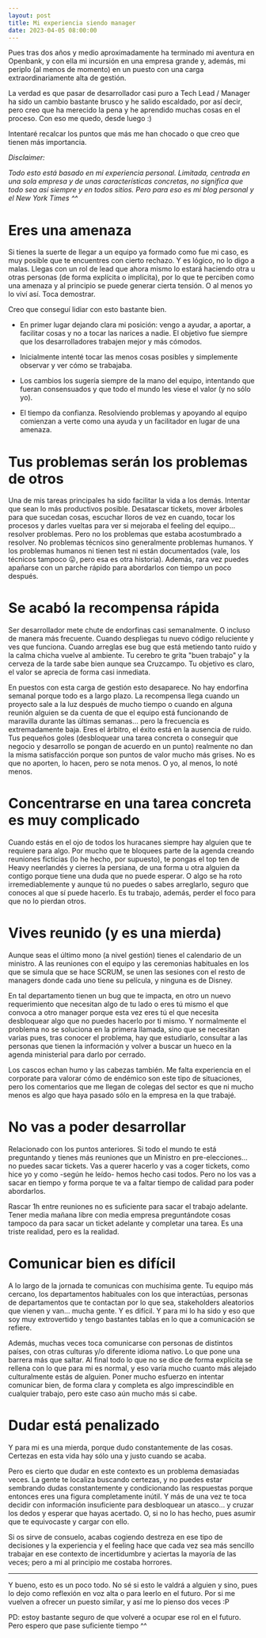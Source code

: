 ```yaml
---
layout: post
title: Mi experiencia siendo manager
date: 2023-04-05 08:00:00
---
```


Pues tras dos años y medio aproximadamente ha terminado mi aventura en Openbank, y con ella mi incursión en una empresa grande y, además, mi periplo (al menos de momento) en un puesto con una carga extraordinariamente alta de gestión.

La verdad es que pasar de desarrollador casi puro a Tech Lead / Manager ha sido un cambio bastante brusco y he salido escaldado, por así decir, pero creo que ha merecido la pena y he aprendido muchas cosas en el proceso. Con eso me quedo, desde luego :)

Intentaré recalcar los puntos que más me han chocado o que creo que tienen más importancia.

_Disclaimer:_

_Todo esto está basado en mi experiencia personal. Limitada, centrada en una sola empresa y de unas características concretas, no significa que todo sea así siempre y en todos sitios. Pero para eso es mi blog personal y el New York Times ^^_

Eres una amenaza
================

Si tienes la suerte de llegar a un equipo ya formado como fue mi caso, es muy posible que te encuentres con cierto rechazo. Y es lógico, no lo digo a malas. Llegas con un rol de lead que ahora mismo lo estará haciendo otra u otras personas (de forma explícita o implícita), por lo que te perciben como una amenaza y al principio se puede generar cierta tensión. O al menos yo lo viví así. Toca demostrar.

Creo que conseguí lidiar con esto bastante bien.

-   En primer lugar dejando clara mi posición: vengo a ayudar, a aportar, a facilitar cosas y no a tocar las narices a nadie. El objetivo fue siempre que los desarrolladores trabajen mejor y más cómodos.

-   Inicialmente intenté tocar las menos cosas posibles y simplemente observar y ver cómo se trabajaba.

-   Los cambios los sugería siempre de la mano del equipo, intentando que fueran consensuados y que todo el mundo les viese el valor (y no sólo yo).

-   El tiempo da confianza. Resolviendo problemas y apoyando al equipo comienzan a verte como una ayuda y un facilitador en lugar de una amenaza.

Tus problemas serán los problemas de otros
==========================================

Una de mis tareas principales ha sido facilitar la vida a los demás. Intentar que sean lo más productivos posible. Desatascar tickets, mover árboles para que sucedan cosas, escuchar lloros de vez en cuando, tocar los procesos y darles vueltas para ver si mejoraba el feeling del equipo... resolver problemas. Pero no los problemas que estaba acostumbrado a resolver. No problemas técnicos sino generalmente problemas humanos. Y los problemas humanos ni tienen test ni están documentados (vale, los técnicos tampoco 😛, pero esa es otra historia). Además, rara vez puedes apañarse con un parche rápido para abordarlos con tiempo un poco después.

Se acabó la recompensa rápida
=============================

Ser desarrollador mete chute de endorfinas casi semanalmente. O incluso de manera más frecuente. Cuando despliegas tu nuevo código reluciente y ves que funciona. Cuando arreglas ese bug que está metiendo tanto ruido y la calma chicha vuelve al ambiente. Tu cerebro te grita "buen trabajo" y la cerveza de la tarde sabe bien aunque sea Cruzcampo. Tu objetivo es claro, el valor se aprecia de forma casi inmediata.

En puestos con esta carga de gestión esto desaparece. No hay endorfina semanal porque todo es a largo plazo. La recompensa llega cuando un proyecto sale a la luz después de mucho tiempo o cuando en alguna reunión alguien se da cuenta de que el equipo está funcionando de maravilla durante las últimas semanas... pero la frecuencia es extremadamente baja. Eres el árbitro, el éxito está en la ausencia de ruido. Tus pequeños goles (desbloquear una tarea concreta o conseguir que negocio y desarrollo se pongan de acuerdo en un punto) realmente no dan la misma satisfacción porque son puntos de valor mucho más grises. No es que no aporten, lo hacen, pero se nota menos. O yo, al menos, lo noté menos.

Concentrarse en una tarea concreta es muy complicado
====================================================

Cuando estás en el ojo de todos los huracanes siempre hay alguien que te requiere para algo. Por mucho que te bloquees parte de la agenda creando reuniones ficticias (lo he hecho, por supuesto), te pongas el top ten de Heavy neerlandés y cierres la persiana, de una forma u otra alguien da contigo porque tiene una duda que no puede esperar. O algo se ha roto irremediablemente y aunque tú no puedes o sabes arreglarlo, seguro que conoces al que sí puede hacerlo. Es tu trabajo, además, perder el foco para que no lo pierdan otros.

Vives reunido (y es una mierda)
===============================

Aunque seas el último mono (a nivel gestión) tienes el calendario de un ministro. A las reuniones con el equipo y las ceremonias habituales en los que se simula que se hace SCRUM, se unen las sesiones con el resto de managers donde cada uno tiene su película, y ninguna es de Disney.

En tal departamento tienen un bug que te impacta, en otro un nuevo requerimiento que necesitan algo de tu lado o eres tú mismo el que convoca a otro manager porque esta vez eres tú el que necesita desbloquear algo que no puedes hacerlo por ti mismo. Y normalmente el problema no se soluciona en la primera llamada, sino que se necesitan varias pues, tras conocer el problema, hay que estudiarlo, consultar a las personas que tienen la información y volver a buscar un hueco en la agenda ministerial para darlo por cerrado.

Los cascos echan humo y las cabezas también. Me falta experiencia en el corporate para valorar cómo de endémico son este tipo de situaciones, pero los comentarios que me llegan de colegas del sector es que ni mucho menos es algo que haya pasado sólo en la empresa en la que trabajé.

No vas a poder desarrollar
==========================

Relacionado con los puntos anteriores. Si todo el mundo te está preguntando y tienes más reuniones que un Ministro en pre-elecciones... no puedes sacar tickets. Vas a querer hacerlo y vas a coger tickets, como hice yo y como -según he leído- hemos hecho casi todos. Pero no los vas a sacar en tiempo y forma porque te va a faltar tiempo de calidad para poder abordarlos.

Rascar 1h entre reuniones no es suficiente para sacar el trabajo adelante. Tener media mañana libre con media empresa preguntándote cosas tampoco da para sacar un ticket adelante y completar una tarea. Es una triste realidad, pero es la realidad.

Comunicar bien es difícil
=========================

A lo largo de la jornada te comunicas con muchísima gente. Tu equipo más cercano, los departamentos habituales con los que interactúas, personas de departamentos que te contactan por lo que sea, stakeholders aleatorios que vienen y van... mucha gente. Y es difícil. Y para mi lo ha sido y eso que soy muy extrovertido y tengo bastantes tablas en lo que a comunicación se refiere.

Además, muchas veces toca comunicarse con personas de distintos países, con otras culturas y/o diferente idioma nativo. Lo que pone una barrera más que saltar. Al final todo lo que no se dice de forma explícita se rellena con lo que para mi es normal, y eso varía mucho cuanto más alejado culturalmente estás de alguien. Poner mucho esfuerzo en intentar comunicar bien, de forma clara y completa es algo imprescindible en cualquier trabajo, pero este caso aún mucho más si cabe.

Dudar está penalizado
=====================

Y para mi es una mierda, porque dudo constantemente de las cosas. Certezas en esta vida hay sólo una y justo cuando se acaba.

Pero es cierto que dudar en este contexto es un problema demasiadas veces. La gente te localiza buscando certezas, y no puedes estar sembrando dudas constantemente y condicionando las respuestas porque entonces eres una figura completamente inútil. Y más de una vez te toca decidir con información insuficiente para desbloquear un atasco... y cruzar los dedos y esperar que hayas acertado. O, si no lo has hecho, pues asumir que te equivocaste y cargar con ello.

Si os sirve de consuelo, acabas cogiendo destreza en ese tipo de decisiones y la experiencia y el feeling hace que cada vez sea más sencillo trabajar en ese contexto de incertidumbre y aciertas la mayoría de las veces; pero a mi al principio me costaba horrores.

-----

Y bueno, esto es un poco todo. No sé si esto le valdrá a alguien y sino, pues lo dejo como reflexión en voz alta o para leerlo en el futuro. Por si me vuelven a ofrecer un puesto similar, y así me lo pienso dos veces :P

PD: estoy bastante seguro de que volveré a ocupar ese rol en el futuro. Pero espero que pase suficiente tiempo ^^

